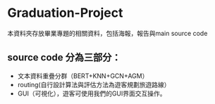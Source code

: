 # Graduation-Project
本資料夾存放畢業專題的相關資料，包括海報，報告與main source code

## source code 分為三部分：
- 文本資料重疊分群（BERT+KNN+GCN+AGM）
- routing(自行設計算法與評估方法為遊客規劃旅遊路線）
- GUI（可視化），遊客可使用我們的GUI界面交互操作。

